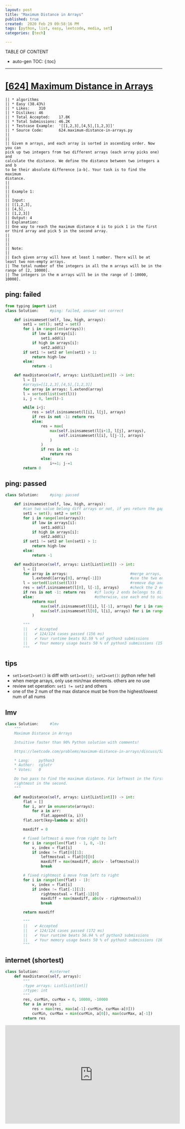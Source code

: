 ```yaml
---
layout: post
title: "Maximum Distance in Arrays"
published: true
created:  2020 Feb 29 09:58:16 PM
tags: [python, list, easy, leetcode, media, set]
categories: [tech]

---
```


TABLE OF CONTENT

* auto-gen TOC:
{:toc}

- - -

# [[624] Maximum Distance in Arrays](https://leetcode.com/problems/maximum-distance-in-arrays/description/)

    || * algorithms
    || * Easy (38.43%)
    || * Likes:    310
    || * Dislikes: 46
    || * Total Accepted:    17.8K
    || * Total Submissions: 46.2K
    || * Testcase Example:  '[[1,2,3],[4,5],[1,2,3]]'
    || * Source Code:       624.maximum-distance-in-arrays.py
    || 
    || 
    || Given m arrays, and each array is sorted in ascending order. Now you can
    pick up two integers from two different arrays (each array picks one) and
    calculate the distance. We define the distance between two integers a and b
    to be their absolute difference |a-b|. Your task is to find the maximum
    distance.
    || 
    || 
    || Example 1:
    || 
    || Input: 
    || [[1,2,3],
    || ⁠[4,5],
    || ⁠[1,2,3]]
    || Output: 4
    || Explanation: 
    || One way to reach the maximum distance 4 is to pick 1 in the first or third array and pick 5 in the second array.
    || 
    || 
    || 	
    || Note:
    || 
    || Each given array will have at least 1 number. There will be at least two non-empty arrays.
    || The total number of the integers in all the m arrays will be in the range of [2, 10000].
    || The integers in the m arrays will be in the range of [-10000, 10000].

## ping: failed

```python
from typing import List
class Solution:     #ping: failed, answer not correct

    def isinsameset(self, low, high, arrays):
        set1 = set(); set2 = set()
        for i in range(len(arrays)):
            if low in arrays[i]:
                set1.add(i)
            if high in arrays[i]:
                set2.add(i)
        if set1 != set2 or len(set1) > 1:
            return high-low
        else:
            return -1

    def maxDistance(self, arrays: List[List[int]]) -> int:
        l = []
        #arrays=[[1,2,3],[4,5],[1,2,3]]
        for array in arrays: l.extend(array)
        l = sorted(list(set(l)))
        i, j = 0, len(l)-1

        while i<j:
            res = self.isinsameset(l[i], l[j], arrays)
            if res is not -1: return res
            else:
                res = max(
                    max(self.isinsameset(l[i+1], l[j], arrays),
                        self.isinsameset(l[i], l[j-1], arrays)
                    )
                )
                if res is not -1:
                    return res
                else:
                    i+=1; j-=1
        return 0
```

## ping: passed

```python
class Solution:     #ping: passed

    def isinsameset(self, low, high, arrays):
        #can two value belong diff arrays or not, if yes return the gap
        set1 = set(); set2 = set()
        for i in range(len(arrays)):
            if low in arrays[i]:
                set1.add(i)
            if high in arrays[i]:
                set2.add(i)
        if set1 != set2 or len(set1) > 1:
            return high-low
        else:
            return -1

    def maxDistance(self, arrays: List[List[int]]) -> int:
        l = []
        for array in arrays:                            #merge arrays, but only
            l.extend([array[0], array[-1]])             #use the two ends
        l = sorted(list(set(l)))                        #remove dup and sort
        res = self.isinsameset(l[0], l[-1], arrays)     #check the 2 ends
        if res is not -1: return res    #if lucky 2 ends belongs to diff arr
        else:                           #otherwise, use each end to scan
            return max(
                max(self.isinsameset(l[i], l[-1], arrays) for i in range(len(l)-1)),
                max(self.isinsameset(l[0], l[i], arrays) for i in range(1, len(l)))
            )

        """
        ||   ✔ Accepted
        ||   ✔ 124/124 cases passed (156 ms)
        ||   ✔ Your runtime beats 92.59 % of python3 submissions
        ||   ✔ Your memory usage beats 50 % of python3 submissions (15.8 MB)
        """
```

## tips

* `set1=set2=set()` is diff with `set1=set(); set2=set()`: python refer hell
* when merge arrays, only use min/max elements. others are no use
* review set operation: `set1 != set2` and others
* one of the 2 num of the max distance must be from the highest/lowest num of all nums

## lmv

```python
class Solution:     #lmv
    """
    Maximum Distance in Arrays

    Intuitive faster than 90% Python solution with comments!

    https://leetcode.com/problems/maximum-distance-in-arrays/discuss/525668

    * Lang:    python3
    * Author:  cglotr
    * Votes:   0

    Do two pass to find the maximum distance. Fix leftmost in the first pass & fix
    rightmost in the second.
    """

    def maxDistance(self, arrays: List[List[int]]) -> int:
        flat = []
        for i, arr in enumerate(arrays):
            for a in arr:
                flat.append((a, i))
        flat.sort(key=lambda a: a[0])

        maxdiff = 0

        # fixed leftmost & move from right to left
        for i in range(len(flat) - 1, 0, -1):
            v, index = flat[i]
            if index != flat[0][1]:
                leftmostval = flat[0][0]
                maxdiff = max(maxdiff, abs(v - leftmostval))
                break

        # fixed rightmost & move from left to right
        for i in range(len(flat) - 1):
            v, index = flat[i]
            if index != flat[-1][1]:
                rightmostval = flat[-1][0]
                maxdiff = max(maxdiff, abs(v - rightmostval))
                break

        return maxdiff

        """
        ||   ✔ Accepted
        ||   ✔ 124/124 cases passed (172 ms)
        ||   ✔ Your runtime beats 56.94 % of python3 submissions
        ||   ✔ Your memory usage beats 50 % of python3 submissions (16 MB)
        """
```

## internet (shortest)

```python
class Solution:     #internet
    def maxDistance(self, arrays):
        """
        :type arrays: List[List[int]]
        :rtype: int
        """
        res, curMin, curMax = 0, 10000, -10000
        for a in arrays :
            res = max(res, max(a[-1]-curMin, curMax-a[0]))
            curMin, curMax = min(curMin, a[0]), max(curMax, a[-1])
        return res
```

<iframe width="560" height="315" src="https://www.youtube.com/embed/Rnr7vK2k788" frameborder="0" allow="accelerometer; autoplay; encrypted-media; gyroscope; picture-in-picture" allowfullscreen></iframe>
